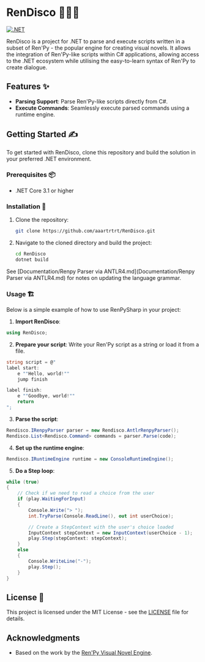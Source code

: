 # RenDisco 🪩🕺📖

[![.NET](https://github.com/aaartrtrt/rendisco/actions/workflows/dotnet.yml/badge.svg)](https://github.com/aaartrtrt/rendisco/actions/workflows/dotnet.yml)

RenDisco is a project for .NET to parse and execute scripts written in a subset of Ren'Py - the popular engine for creating visual novels. It allows the integration of Ren'Py-like scripts within C# applications, allowing access to the .NET ecosystem while utilising the easy-to-learn syntax of Ren'Py to create dialogue.

## Features ✨

- **Parsing Support**: Parse Ren'Py-like scripts directly from C#.
- **Execute Commands**: Seamlessly execute parsed commands using a runtime engine.

## Getting Started ✍️

To get started with RenDisco, clone this repository and build the solution in your preferred .NET environment.

### Prerequisites 📦

- .NET Core 3.1 or higher

### Installation 🔧

1. Clone the repository:
   ```bash
   git clone https://github.com/aaartrtrt/RenDisco.git
   ```
2. Navigate to the cloned directory and build the project:
   ```bash
   cd RenDisco
   dotnet build
   ```

See [Documentation/Renpy Parser via ANTLR4.md](Documentation/Renpy Parser via ANTLR4.md) for notes on updating the language grammar.

### Usage 🏗️

Below is a simple example of how to use RenPySharp in your project:

1. **Import RenDisco**:

```cs
using RenDisco;
```

2. **Prepare your script**: Write your Ren'Py script as a string or load it from a file.

```cs
string script = @"
label start:
    e ""Hello, world!""
    jump finish

label finish:
    e ""Goodbye, world!""
    return
";
```

3. **Parse the script**:
   
```cs
Rendisco.IRenpyParser parser = new Rendisco.AntlrRenpyParser();
Rendisco.List<Rendisco.Command> commands = parser.Parse(code);
```

4. **Set up the runtime engine**:

```cs
Rendisco.IRuntimeEngine runtime = new ConsoleRuntimeEngine();
```

5. **Do a Step loop**:

```cs
while (true)
{
    // Check if we need to read a choice from the user
    if (play.WaitingForInput)
    {
        Console.Write("> ");
        int.TryParse(Console.ReadLine(), out int userChoice);

        // Create a StepContext with the user's choice loaded
        InputContext stepContext = new InputContext(userChoice - 1);
        play.Step(stepContext: stepContext);
    }
    else
    {
        Console.WriteLine("-");
        play.Step();
    }
}
```

## License 📝

This project is licensed under the MIT License - see the [LICENSE](LICENSE) file for details.

## Acknowledgments

- Based on the work by the [Ren'Py Visual Novel Engine](https://www.renpy.org/).
